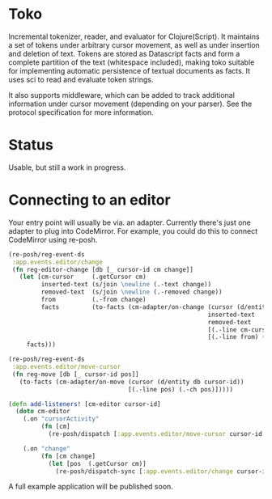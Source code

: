 # Toko

Incremental tokenizer, reader, and evaluator for Clojure(Script).
It maintains a set of tokens under arbitrary cursor movement, as well as under
insertion and deletion of text. Tokens are stored as Datascript facts and form a
complete partition of the text (whitespace included), making toko suitable for
implementing automatic persistence of textual documents as facts. It uses sci 
to read and evaluate token strings.

It also supports middleware, which can be added to track additional information
under cursor movement (depending on your parser). See the protocol specification
for more information.

# Status

Usable, but still a work in progress.

# Connecting to an editor

Your entry point will usually be via. an adapter. Currently there's just one adapter to plug into CodeMirror. For example, you could do this to connect CodeMirror using re-posh.


``` clojure
(re-posh/reg-event-ds
 :app.events.editor/change
 (fn reg-editor-change [db [_ cursor-id cm change]]
   (let [cm-cursor     (.getCursor cm)
         inserted-text (s/join \newline (.-text change))
         removed-text  (s/join \newline (.-removed change))
         from          (.-from change)
         facts         (to-facts (cm-adapter/on-change (cursor (d/entity db cursor-id))
                                                       inserted-text
                                                       removed-text
                                                       [(.-line cm-cursor) (.-ch cm-cursor)]
                                                       [(.-line from) (.-ch from)]))]
     facts)))

(re-posh/reg-event-ds
 :app.events.editor/move-cursor
 (fn reg-move [db [_ cursor-id pos]]
   (to-facts (cm-adapter/on-move (cursor (d/entity db cursor-id))
                                 [(.-line pos) (.-ch pos)]))))

(defn add-listeners! [cm-editor cursor-id]
  (doto cm-editor
    (.on "cursorActivity"
         (fn [cm]
           (re-posh/dispatch [:app.events.editor/move-cursor cursor-id (.getCursor cm)])))

    (.on "change"
         (fn [cm change]
           (let [pos  (.getCursor cm)]
             (re-posh/dispatch-sync [:app.events.editor/change cursor-id cm change pos]))))))
```

A full example application will be published soon.
